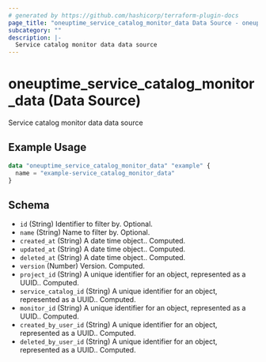 ```yaml
---
# generated by https://github.com/hashicorp/terraform-plugin-docs
page_title: "oneuptime_service_catalog_monitor_data Data Source - oneuptime"
subcategory: ""
description: |-
  Service catalog monitor data data source
---
```


# oneuptime_service_catalog_monitor_data (Data Source)

Service catalog monitor data data source

## Example Usage

```terraform
data "oneuptime_service_catalog_monitor_data" "example" {
  name = "example-service_catalog_monitor_data"
}
```

## Schema

- `id` (String) Identifier to filter by. Optional.
- `name` (String) Name to filter by. Optional.
- `created_at` (String) A date time object.. Computed.
- `updated_at` (String) A date time object.. Computed.
- `deleted_at` (String) A date time object.. Computed.
- `version` (Number) Version. Computed.
- `project_id` (String) A unique identifier for an object, represented as a UUID.. Computed.
- `service_catalog_id` (String) A unique identifier for an object, represented as a UUID.. Computed.
- `monitor_id` (String) A unique identifier for an object, represented as a UUID.. Computed.
- `created_by_user_id` (String) A unique identifier for an object, represented as a UUID.. Computed.
- `deleted_by_user_id` (String) A unique identifier for an object, represented as a UUID.. Computed.

